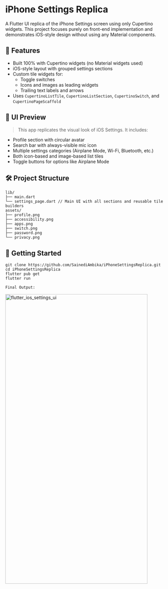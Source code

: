 # iPhone Settings Replica

A Flutter UI replica of the iPhone Settings screen using only Cupertino widgets. This project focuses purely on front-end implementation and demonstrates iOS-style design without using any Material components.

## 📱 Features

- Built 100% with Cupertino widgets (no Material widgets used)
- iOS-style layout with grouped settings sections
- Custom tile widgets for:
  - Toggle switches
  - Icons and images as leading widgets
  - Trailing text labels and arrows
- Uses `CupertinoListTile`, `CupertinoListSection`, `CupertinoSwitch`, and `CupertinoPageScaffold`

## 📸 UI Preview

> This app replicates the visual look of iOS Settings. It includes:
- Profile section with circular avatar
- Search bar with always-visible mic icon
- Multiple settings categories (Airplane Mode, Wi-Fi, Bluetooth, etc.)
- Both icon-based and image-based list tiles
- Toggle buttons for options like Airplane Mode

## 🛠 Project Structure
```
lib/
├── main.dart
└── settings_page.dart // Main UI with all sections and reusable tile builders
assets/
├── profile.png
├── accessibility.png
├── apps.png
├── switch.png
├── password.png
└── privacy.png
```


## 🧪 Getting Started
```
git clone https://github.com/SainediAmbika/iPhoneSettingsReplica.git
cd iPhoneSettingsReplica
flutter pub get
flutter run
```
```
Final Output:
```
<img width="445" height="903" alt="flutter_ios_settings_ui" src="https://github.com/user-attachments/assets/8f71006b-036b-4516-90be-f0e14f2acb8d" />



